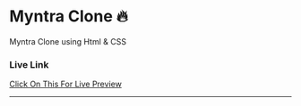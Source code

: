 # Myntra Clone 🔥
Myntra Clone using Html &amp; CSS

### Live Link 
[Click On This For Live Preview](https://salik-seraj.github.io/Myntra-Clone/)

---  
